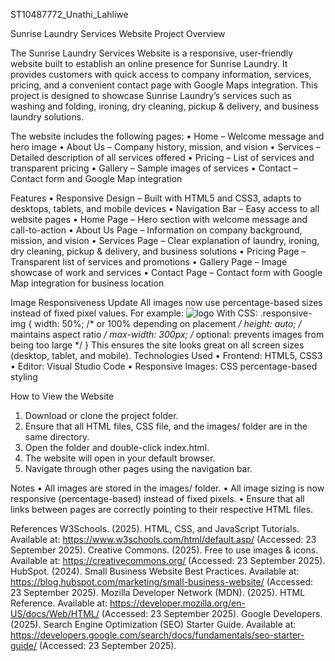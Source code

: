 ST10487772_Unathi_Lahliwe

Sunrise Laundry Services Website
 Project Overview
 
The Sunrise Laundry Services Website is a responsive, user-friendly website built to establish an online presence for Sunrise Laundry.
It provides customers with quick access to company information, services, pricing, and a convenient contact page with Google Maps integration.
This project is designed to showcase Sunrise Laundry’s services such as washing and folding, ironing, dry cleaning, pickup & delivery, and business laundry solutions.

The website includes the following pages:
•	Home – Welcome message and hero image
•	About Us – Company history, mission, and vision
•	Services – Detailed description of all services offered
•	Pricing – List of services and transparent pricing
•	Gallery – Sample images of services
•	Contact – Contact form and Google Map integration

 Features
•	Responsive Design – Built with HTML5 and CSS3, adapts to desktops, tablets, and mobile devices
•	Navigation Bar – Easy access to all website pages
•	Home Page – Hero section with welcome message and call-to-action
•	About Us Page – Information on company background, mission, and vision
•	Services Page – Clear explanation of laundry, ironing, dry cleaning, pickup & delivery, and business solutions
•	Pricing Page – Transparent list of services and promotions
•	Gallery Page – Image showcase of work and services
•	Contact Page – Contact form with Google Map integration for business location

 Image Responsiveness Update
All images now use percentage-based sizes instead of fixed pixel values.
For example:
<img src="images/logo.png" alt="logo" class="responsive-img">
With CSS:
.responsive-img {
    width: 50%;   /* or 100% depending on placement */
    height: auto; /* maintains aspect ratio */
    max-width: 300px; /* optional: prevents images from being too large */
}
This ensures the site looks great on all screen sizes (desktop, tablet, and mobile).
 Technologies Used
•	Frontend: HTML5, CSS3
•	Editor: Visual Studio Code
•	Responsive Images: CSS percentage-based styling

 How to View the Website
1.	Download or clone the project folder.
2.	Ensure that all HTML files, CSS file, and the images/ folder are in the same directory.
3.	Open the folder and double-click index.html.
4.	The website will open in your default browser.
5.	Navigate through other pages using the navigation bar.
   
 Notes
•	All images are stored in the images/ folder.
•	All image sizing is now responsive (percentage-based) instead of fixed pixels.
•	Ensure that all links between pages are correctly pointing to their respective HTML files.

References
W3Schools. (2025). HTML, CSS, and JavaScript Tutorials. Available at: https://www.w3schools.com/html/default.asp/ (Accessed: 23 September 2025).
Creative Commons. (2025). Free to use images & icons. Available at: https://creativecommons.org/  (Accessed: 23 September 2025).
HubSpot. (2024). Small Business Website Best Practices. Available at: https://blog.hubspot.com/marketing/small-business-website/  (Accessed: 23 September 2025).
Mozilla Developer Network (MDN). (2025). HTML Reference. Available at: https://developer.mozilla.org/en-US/docs/Web/HTML/  (Accessed: 23 September 2025).
Google Developers. (2025). Search Engine Optimization (SEO) Starter Guide. Available at: https://developers.google.com/search/docs/fundamentals/seo-starter-guide/ (Accessed: 23 September 2025).

    
